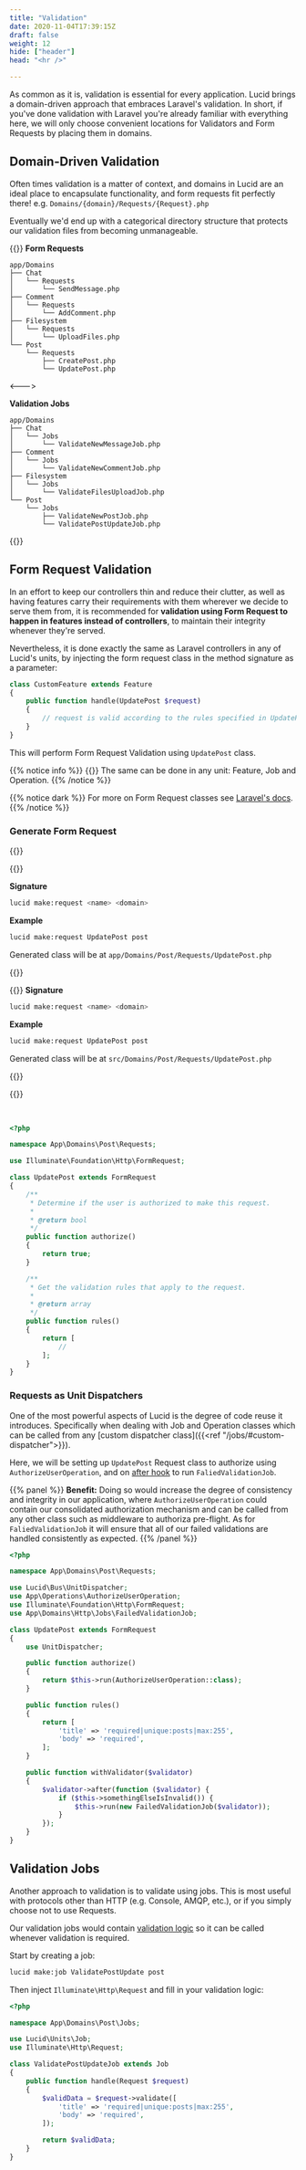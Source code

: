 ```yaml
---
title: "Validation"
date: 2020-11-04T17:39:15Z
draft: false
weight: 12
hide: ["header"]
head: "<hr />"

---
```


As common as it is, validation is essential for every application.
Lucid brings a domain-driven approach that embraces Laravel's validation. In short, if you've done validation with Laravel
you're already familiar with everything here, we will only choose convenient locations for Validators and Form Requests
by placing them in domains.

## Domain-Driven Validation

Often times validation is a matter of context, and domains in Lucid are an ideal place to encapsulate functionality,
and form requests fit perfectly there! e.g. `Domains/{domain}/Requests/{Request}.php`

Eventually we'd end up with a categorical directory structure that protects our validation files from becoming unmanageable.

{{<columns>}}
**Form Requests**
```
app/Domains
├── Chat
│   └── Requests
│       └── SendMessage.php
├── Comment
│   └── Requests
│       └── AddComment.php
├── Filesystem
│   └── Requests
│       └── UploadFiles.php
└── Post
    └── Requests
        ├── CreatePost.php
        └── UpdatePost.php
```

<--->

**Validation Jobs**
```
app/Domains
├── Chat
│   └── Jobs
│       └── ValidateNewMessageJob.php
├── Comment
│   └── Jobs
│       └── ValidateNewCommentJob.php
├── Filesystem
│   └── Jobs
│       └── ValidateFilesUploadJob.php
└── Post
    └── Jobs
        ├── ValidateNewPostJob.php
        └── ValidatePostUpdateJob.php
```
{{</columns>}}


## Form Request Validation

In an effort to keep our controllers thin and reduce their clutter, as well as having features carry their requirements with
them wherever we decide to serve them from, it is recommended for **validation using Form Request to happen in features instead of controllers**, to maintain their integrity whenever they're served.

Nevertheless, it is done exactly the same as Laravel controllers in any of Lucid's units,
by injecting the form request class in the method signature as a parameter:

```php
class CustomFeature extends Feature
{
    public function handle(UpdatePost $request)
    {
        // request is valid according to the rules specified in UpdatePost
    }
}
```

This will perform Form Request Validation using `UpdatePost` class.

{{% notice info %}}
{{<icon name="fa-info-circle">}}&nbsp;The same can be done in any unit: Feature, Job and Operation.
{{% /notice %}}

{{% notice dark %}}
For more on Form Request classes see [Laravel's docs](https://laravel.com/docs/validation#form-request-validation).
{{% /notice %}}

### Generate Form Request

{{<tabs>}}

{{<tab Micro>}}

**Signature**
```bash
lucid make:request <name> <domain>
```

**Example**
```bash
lucid make:request UpdatePost post
```

Generated class will be at `app/Domains/Post/Requests/UpdatePost.php`

{{</tab>}}

{{<tab Monolith>}}
**Signature**
```bash
lucid make:request <name> <domain>
```

**Example**
```bash
lucid make:request UpdatePost post
```

Generated class will be at `src/Domains/Post/Requests/UpdatePost.php`

{{</tab>}}

{{</tabs>}}

<br />

```php
<?php

namespace App\Domains\Post\Requests;

use Illuminate\Foundation\Http\FormRequest;

class UpdatePost extends FormRequest
{
    /**
     * Determine if the user is authorized to make this request.
     *
     * @return bool
     */
    public function authorize()
    {
        return true;
    }

    /**
     * Get the validation rules that apply to the request.
     *
     * @return array
     */
    public function rules()
    {
        return [
            //
        ];
    }
}
```

### Requests as Unit Dispatchers

One of the most powerful aspects of Lucid is the degree of code reuse it introduces. Specifically when dealing with
Job and Operation classes which can be called from any [custom dispatcher class]({{<ref "/jobs/#custom-dispatcher">}}).

Here, we will be setting up `UpdatePost` Request class to authorize using `AuthorizeUserOperation`, and on [after hook](https://laravel.com/docs/8.x/validation#adding-after-hooks-to-form-requests)
to run `FaliedValidationJob`.

{{% panel %}}
**Benefit:** Doing so would increase the degree of consistency and integrity in our application,
where `AuthorizeUserOperation` could contain our consolidated authorization mechanism and
can be called from any other class such as middleware to authoriza pre-flight.
As for `FaliedValidationJob` it will ensure that all of our failed validations are handled consistently as expected.
{{% /panel %}}

```php
<?php

namespace App\Domains\Post\Requests;

use Lucid\Bus\UnitDispatcher;
use App\Operations\AuthorizeUserOperation;
use Illuminate\Foundation\Http\FormRequest;
use App\Domains\Http\Jobs\FailedValidationJob;

class UpdatePost extends FormRequest
{
    use UnitDispatcher;

    public function authorize()
    {
        return $this->run(AuthorizeUserOperation::class);
    }

    public function rules()
    {
        return [
            'title' => 'required|unique:posts|max:255',
            'body' => 'required',
        ];
    }

    public function withValidator($validator)
    {
        $validator->after(function ($validator) {
            if ($this->somethingElseIsInvalid()) {
                $this->run(new FailedValidationJob($validator));
            }
        });
    }
}
```

## Validation Jobs

Another approach to validation is to validate using jobs. This is most useful with protocols other than HTTP (e.g. Console, AMQP, etc.),
or if you simply choose not to use Requests.

Our validation jobs would contain [validation logic](https://laravel.com/docs/8.x/validation#quick-writing-the-validation-logic)
so it can be called whenever validation is required.

Start by creating a job:

```bash
lucid make:job ValidatePostUpdate post
```

Then inject `Illuminate\Http\Request` and fill in your validation logic:

```php
<?php

namespace App\Domains\Post\Jobs;

use Lucid\Units\Job;
use Illuminate\Http\Request;

class ValidatePostUpdateJob extends Job
{
    public function handle(Request $request)
    {
        $validData = $request->validate([
            'title' => 'required|unique:posts|max:255',
            'body' => 'required',
        ]);

        return $validData;
    }
}
```
